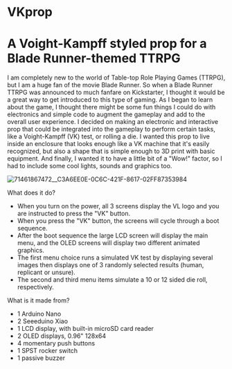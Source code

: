 # VKprop
# A Voight-Kampff styled prop for a Blade Runner-themed TTRPG

I am completely new to the world of Table-top Role Playing Games (TTRPG), but I am a huge fan of the movie Blade Runner. So when a Blade Runner TTRPG was announced to much fanfare on Kickstarter, I thought it would be a great way to get introduced to this type of gaming. As I began to learn about the game, I thought there might be some fun things I could do with electronics and simple code to augment the gameplay and add to the overall user experience. I decided on making an electronic and interactive prop that could be integrated into the gameplay to perform certain tasks, like a Voight-Kampff (VK) test, or rolling a die. I wanted this prop to live inside an enclosure that looks enough like a VK machine that it's easily recognized, but also a shape that is simple enough to 3D print with basic equipment. And finally, I wanted it to have a little bit of a "Wow!" factor, so I had to include some cool lights, sounds and graphics too.

![71461867472__C3A6EE0E-0C6C-421F-8617-02FF87353984](https://github.com/TechDocN/VKprop/assets/130190014/b265b4bc-3af8-457b-b3c2-dfc09468581b)

What does it do?
- When you turn on the power, all 3 screens display the VL logo and you are instructed to press the "VK" button.
- When you press the "VK" button, the screens will cycle through a boot sequence.
- After the boot sequence the large LCD screen will display the main menu, and the OLED screens will display two different animated graphics.
- The first menu choice runs a simulated VK test by displaying several images then displays one of 3 randomly selected results (human, replicant or unsure).
- The second and third menu items simulate a 10 or 12 sided die roll, respectively.

What is it made from?
- 1 Arduino Nano
- 2 Seeeduino Xiao
- 1 LCD display, with built-in microSD card reader
- 2 OLED displays, 0.96" 128x64
- 4 momentary push buttons
- 1 SPST rocker switch
- 1 passive buzzer
